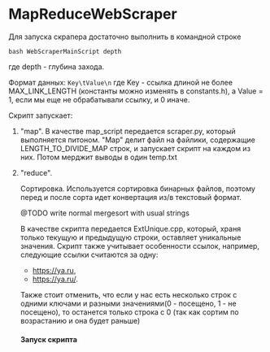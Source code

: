 # MapReduceWebScraper

Для запуска скрапера достаточно выполнить в командной строке
```commandline
bash WebScraperMainScript depth 
```
где depth - глубина захода.

Формат данных:
``Key\tValue\n``
где Key - ссылка длиной не более MAX_LINK_LENGTH
(константы можно изменять в constants.h), а Value = 1, если мы 
еще не обрабатывали ссылку, и 0 иначе.

Скрипт запускает:

1) "map". В качестве map_script передается scraper.py, 
который выполняется питоном. "Map" делит файл на файлики, содержащие 
LENGTH_TO_DIVIDE_MAP строк, и запускает скрипт
 на каждом из них. Потом мерджит выводы в один temp.txt
 
1) "reduce".
   
   Сортировка. Используется сортировка бинарных файлов, поэтому перед и после 
   сорта идет конвертация из/в текстовый формат. 
   
   @TODO write normal mergesort with usual strings
   
   В качестве скрипта передается ExtUnique.cpp, который, 
   храня только текущую и предыдущую строки, оставляет уникальные значения. Скрипт 
   также учитывает особенности ссылок, например, следующие ссылки считаются за одну:
     - https://ya.ru, 
     - https://ya.ru/.    
   
   Также стоит отменить, что если у нас есть несколько строк с одними ключами и 
   разными значениями(0 - посещено, 1 - не посещено), то останется только строка с 0
   (так как сортим по возрастанию и она будет раньше)
   
   #### Запуск скрипта
  
